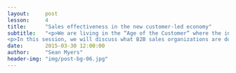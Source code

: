 ```yaml
---
layout:     post
lesson:		4
title:      "Sales effectiveness in the new customer-led economy"
subtitle:   "<p>We are living in the “Age of the Customer” where the internet and mobility has given buyers control of the purchasing process.  We see this in our personal lives, where we make more online than in-store purchases, and where we access the internet more on our phones than on PC’s.  We see this in the B2B world as well as prospects and customers are in control of the selection and buying process. A recent Acuity Group report found that only 12% of B2B buyers want to meet with a Sales Person when making a buying decision. Is this the end of the Sales Person?  Quite the contrary.</p>
<p>In this session, we will discuss what B2B sales organizations are doing to take advantage of this major market shift.</p>"
date:       2015-03-30 12:00:00
author:     "Sean Myers"
header-img: "img/post-bg-06.jpg"
---
```

